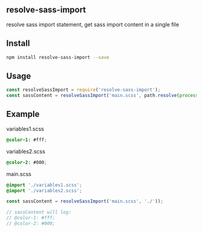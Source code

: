 ## resolve-sass-import
resolve sass import statement, get sass import content in a single file

## Install

```bash
npm install resolve-sass-import --save
```

## Usage

```js
const resolveSassImport = require('resolve-sass-import');
const sassContent = resolveSassImport('main.scss', path.resolve(process.cwd(), 'src'));
```

## Example

variables1.scss

```scss
@color-1: #fff;
```
variables2.scss

```scss
@color-2: #000;
```

main.scss

```scss
@import './variables1.scss';
@import './variables2.scss';
```

```js
const sassContent = resolveSassImport('main.scss', './'));

// sassContent will log:
// @color-1: #fff;
// @color-2: #000;
```
